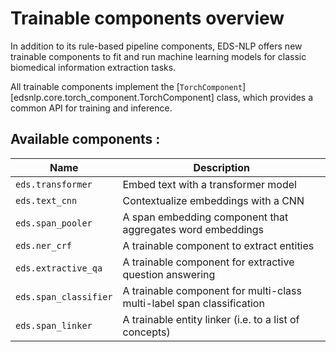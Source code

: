 # Trainable components overview

In addition to its rule-based pipeline components, EDS-NLP offers new trainable components to fit and run machine learning models for classic biomedical information extraction tasks.

All trainable components implement the [`TorchComponent`][edsnlp.core.torch_component.TorchComponent] class, which provides a common API for training and inference.

## Available components :

<!-- --8<-- [start:components] -->

| Name                  | Description                                                           |
|-----------------------|-----------------------------------------------------------------------|
| `eds.transformer`     | Embed text with a transformer model                                   |
| `eds.text_cnn`        | Contextualize embeddings with a CNN                                   |
| `eds.span_pooler`     | A span embedding component that aggregates word embeddings            |
| `eds.ner_crf`         | A trainable component to extract entities                             |
| `eds.extractive_qa`   | A trainable component for extractive question answering               |
| `eds.span_classifier` | A trainable component for multi-class multi-label span classification |
| `eds.span_linker`     | A trainable entity linker (i.e. to a list of concepts)                |

<!-- --8<-- [end:components] -->
